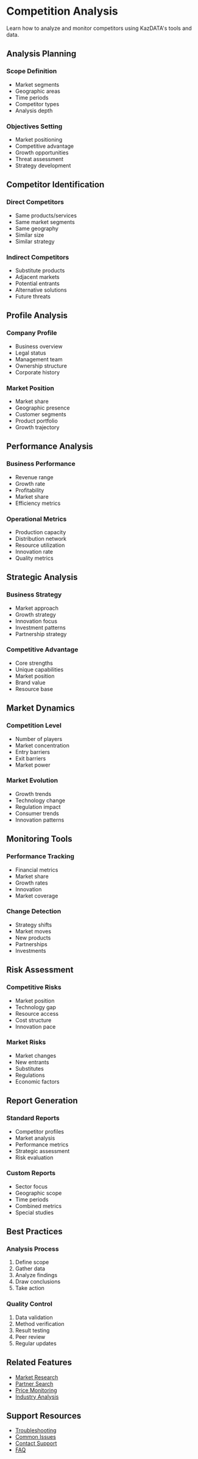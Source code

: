 # Competition Analysis

Learn how to analyze and monitor competitors using KazDATA's tools and data.

## Analysis Planning

### Scope Definition
- Market segments
- Geographic areas
- Time periods
- Competitor types
- Analysis depth

### Objectives Setting
- Market positioning
- Competitive advantage
- Growth opportunities
- Threat assessment
- Strategy development

## Competitor Identification

### Direct Competitors
- Same products/services
- Same market segments
- Same geography
- Similar size
- Similar strategy

### Indirect Competitors
- Substitute products
- Adjacent markets
- Potential entrants
- Alternative solutions
- Future threats

## Profile Analysis

### Company Profile
- Business overview
- Legal status
- Management team
- Ownership structure
- Corporate history

### Market Position
- Market share
- Geographic presence
- Customer segments
- Product portfolio
- Growth trajectory

## Performance Analysis

### Business Performance
- Revenue range
- Growth rate
- Profitability
- Market share
- Efficiency metrics

### Operational Metrics
- Production capacity
- Distribution network
- Resource utilization
- Innovation rate
- Quality metrics

## Strategic Analysis

### Business Strategy
- Market approach
- Growth strategy
- Innovation focus
- Investment patterns
- Partnership strategy

### Competitive Advantage
- Core strengths
- Unique capabilities
- Market position
- Brand value
- Resource base

## Market Dynamics

### Competition Level
- Number of players
- Market concentration
- Entry barriers
- Exit barriers
- Market power

### Market Evolution
- Growth trends
- Technology change
- Regulation impact
- Consumer trends
- Innovation patterns

## Monitoring Tools

### Performance Tracking
- Financial metrics
- Market share
- Growth rates
- Innovation
- Market coverage

### Change Detection
- Strategy shifts
- Market moves
- New products
- Partnerships
- Investments

## Risk Assessment

### Competitive Risks
- Market position
- Technology gap
- Resource access
- Cost structure
- Innovation pace

### Market Risks
- Market changes
- New entrants
- Substitutes
- Regulations
- Economic factors

## Report Generation

### Standard Reports
- Competitor profiles
- Market analysis
- Performance metrics
- Strategic assessment
- Risk evaluation

### Custom Reports
- Sector focus
- Geographic scope
- Time periods
- Combined metrics
- Special studies

## Best Practices

### Analysis Process
1. Define scope
2. Gather data
3. Analyze findings
4. Draw conclusions
5. Take action

### Quality Control
1. Data validation
2. Method verification
3. Result testing
4. Peer review
5. Regular updates

## Related Features

- [Market Research](market-research.md)
- [Partner Search](partners.md)
- [Price Monitoring](price-monitoring.md)
- [Industry Analysis](industry.md)

## Support Resources

- [Troubleshooting](../support/troubleshooting.md)
- [Common Issues](../support/issues.md)
- [Contact Support](../support/contact.md)
- [FAQ](../getting-started/faq.md)
